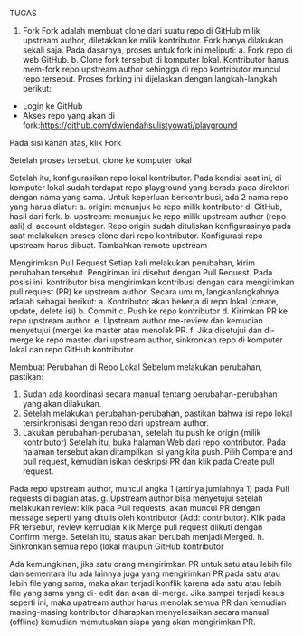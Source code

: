 TUGAS
1. Fork Fork adalah membuat clone dari suatu repo di GitHub milik upstream author, diletakkan ke milik kontributor. Fork hanya dilakukan sekali saja. Pada dasarnya, proses untuk fork ini meliputi:
a. Fork repo di web GitHub.
b. Clone fork tersebut di komputer lokal. Kontributor harus mem-fork repo upstream author sehingga di repo kontributor muncul repo tersebut.
Proses forking ini dijelaskan dengan langkah-langkah berikut:
- Login ke GitHub
- Akses repo yang akan di fork:https://github.com/dwiendahsulistyowati/playground

Pada sisi kanan atas, klik Fork

Setelah proses tersebut, clone ke komputer lokal

Setelah itu, konfigurasikan repo lokal kontributor. Pada kondisi saat ini, di komputer lokal sudah terdapat repo playground yang berada pada direktori dengan nama yang sama. Untuk
keperluan berkontribusi, ada 2 nama repo yang harus diatur:
a. origin: menunjuk ke repo milik kontributor di GitHub, hasil dari fork.
b. upstream: menunjuk ke repo milik upstream author (repo asli) di account oldstager. Repo origin sudah dituliskan konfigurasinya pada saat melakukan proses clone dari repo kontributor. Konfigurasi repo upstream harus dibuat.
Tambahkan remote upstream

Mengirimkan Pull Request Setiap kali melakukan perubahan, kirim perubahan tersebut. Pengiriman ini disebut dengan Pull Request. Pada posisi ini, kontributor bisa mengirimkan kontribusi dengan cara mengirimkan pull request (PR) ke upstream author. Secara umum, langkahlangkahnya adalah sebagai berikut:
a. Kontributor akan bekerja di repo lokal (create, update, delete isi)
b. Commit
c. Push ke repo kontributor
d. Kirimkan PR ke repo upstream author.
e. Upstream author me-review dan kemudian menyetujui (merge) ke master atau menolak PR.
f. Jika disetujui dan di-merge ke repo master dari upstream author, sinkronkan repo di komputer lokal dan repo GitHub kontributor.

Membuat Perubahan di Repo Lokal Sebelum melakukan perubahan, pastikan:
1. Sudah ada koordinasi secara manual tentang perubahan-perubahan yang akan dilakukan.
2. Setelah melakukan perubahan-perubahan, pastikan bahwa isi repo lokal tersinkronisasi dengan repo dari upstream author.
3. Lakukan perubahan-perubahan, setelah itu push ke origin (milik kontributor)
Setelah itu, buka halaman Web dari repo kontributor. Pada halaman tersebut akan ditampilkan isi yang kita push. Pilih Compare and pull request, kemudian isikan deskripsi PR dan klik pada Create pull request.

Pada repo upstream author, muncul angka 1 (artinya jumlahnya 1) pada Pull requests di bagian atas.
g. Upstream author bisa menyetujui setelah melakukan review: klik pada Pull requests, akan muncul PR dengan message seperti yang ditulis oleh kontributor (Add: contributor). Klik pada PR tersebut, review kemudian klik Merge pull request diikuti dengan Confirm merge. Setelah itu, status akan berubah menjadi Merged.
h. Sinkronkan semua repo (lokal maupun GitHub kontributor

Ada kemungkinan, jika satu orang mengirimkan PR untuk satu atau lebih file dan sementara itu ada lainnya juga yang mengirimkan PR pada satu atau lebih file yang sama, maka akan terjadi konflik karena ada satu atau lebih file yang sama yang di- edit dan akan di-merge. Jika sampai terjadi kasus seperti ini, maka upatream author harus menolak semua PR dan kemudian masing-masing kontributor diharapkan menyelesaikan secara manual (offline) kemudian memutuskan siapa yang akan mengirimkan PR.